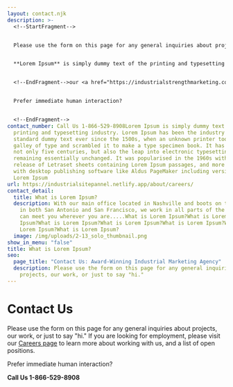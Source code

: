 ```yaml
---
layout: contact.njk
description: >-
  <!--StartFragment-->


  Please use the form on this page for any general inquiries about projects, our work, or just to say "hi." If you are looking for employment, please visit <!--StartFragment-->


  **Lorem Ipsum** is simply dummy text of the printing and typesetting industry. Lorem Ipsum has been the industry's standard dummy text ever since the 1500s, when an unknown printer took a galley of type and scrambled it to make a type specimen book. It has survived not only five centuries, but also the leap into electronic typesetting, remaining essentially unchanged. It was popularised in the 1960s with the release of Letraset sheets containing Lorem Ipsum passages, and more recently with desktop publishing software like Aldus PageMaker including versions of Lorem Ipsum


  <!--EndFragment-->our <a href="https://industrialstrengthmarketing.com/about/careers/">Careers Page</a> to learn more about working with us, and a list of open positions.


  Prefer immediate human interaction?


  <!--EndFragment-->
contact_number: Call Us 1-866-529-8908Lorem Ipsum is simply dummy text of the
  printing and typesetting industry. Lorem Ipsum has been the industry's
  standard dummy text ever since the 1500s, when an unknown printer took a
  galley of type and scrambled it to make a type specimen book. It has survived
  not only five centuries, but also the leap into electronic typesetting,
  remaining essentially unchanged. It was popularised in the 1960s with the
  release of Letraset sheets containing Lorem Ipsum passages, and more recently
  with desktop publishing software like Aldus PageMaker including versions of
  Lorem Ipsum
url: https://industrialsitepannel.netlify.app/about/careers/
contact_detail:
  title: What is Lorem Ipsum?
  description: With our main office located in Nashville and boots on the ground
    in both San Antonio and San Francisco, we work in all parts of the U.S. and
    can meet you wherever you are.....What is Lorem Ipsum?What is Lorem
    Ipsum?What is Lorem Ipsum?What is Lorem Ipsum?What is Lorem Ipsum?What is
    Lorem Ipsum?What is Lorem Ipsum?
  image: /img/uploads/2-13_solo_thumbnail.png
show_in_menu: "false"
title: What is Lorem Ipsum?
seo:
  page_title: "Contact Us: Award-Winning Industrial Marketing Agency"
  description: Please use the form on this page for any general inquiries about
    projects, our work, or just to say "hi."
---
```

# Contact Us
Please use the form on this page for any general inquiries about projects, our work, or just to say "hi." If you are looking for employment, please visit our <a href="/about/careers/">Careers page</a> to learn more about working with us, and a list of open positions.</p>

Prefer immediate human interaction?

<strong class="accent">Call Us 1-866-529-8908</strong>